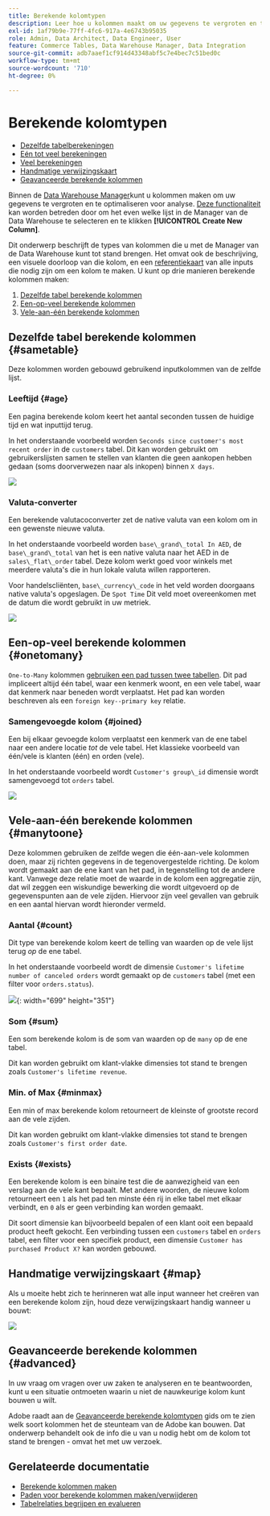 ```yaml
---
title: Berekende kolomtypen
description: Leer hoe u kolommen maakt om uw gegevens te vergroten en te optimaliseren voor analyse.
exl-id: 1af79b9e-77ff-4fc6-917a-4e6743b95035
role: Admin, Data Architect, Data Engineer, User
feature: Commerce Tables, Data Warehouse Manager, Data Integration
source-git-commit: adb7aaef1cf914d43348abf5c7e4bec7c51bed0c
workflow-type: tm+mt
source-wordcount: '710'
ht-degree: 0%

---
```


# Berekende kolomtypen

* [Dezelfde tabelberekeningen](#sametable)
* [Eén tot veel berekeningen](#onetomany)
* [Veel berekeningen](#manytoone)
* [Handmatige verwijzingskaart](#map)
* [Geavanceerde berekende kolommen](#advanced)

Binnen de [Data Warehouse Manager](../data-warehouse-mgr/tour-dwm.md)kunt u kolommen maken om uw gegevens te vergroten en te optimaliseren voor analyse. [Deze functionaliteit](../data-warehouse-mgr/creating-calculated-columns.md) kan worden betreden door om het even welke lijst in de Manager van de Data Warehouse te selecteren en te klikken **[!UICONTROL Create New Column]**.

Dit onderwerp beschrijft de types van kolommen die u met de Manager van de Data Warehouse kunt tot stand brengen. Het omvat ook de beschrijving, een visuele doorloop van die kolom, en een [referentiekaart](#map) van alle inputs die nodig zijn om een kolom te maken. U kunt op drie manieren berekende kolommen maken:

1. [Dezelfde tabel berekende kolommen](#sametable)
1. [Een-op-veel berekende kolommen](#onetomany)
1. [Vele-aan-één berekende kolommen](#manytoone)

## Dezelfde tabel berekende kolommen {#sametable}

Deze kolommen worden gebouwd gebruikend inputkolommen van de zelfde lijst.

### Leeftijd {#age}

Een pagina berekende kolom keert het aantal seconden tussen de huidige tijd en wat inputtijd terug.

In het onderstaande voorbeeld worden `Seconds since customer's most recent order` in de `customers` tabel. Dit kan worden gebruikt om gebruikerslijsten samen te stellen van klanten die geen aankopen hebben gedaan (soms doorverwezen naar als inkopen) binnen `X days`.

![](../../assets/age.gif)

### Valuta-converter

Een berekende valutacoconverter zet de native valuta van een kolom om in een gewenste nieuwe valuta.

In het onderstaande voorbeeld worden `base\_grand\_total In AED`, de `base\_grand\_total` van het is een native valuta naar het AED in de `sales\_flat\_order` tabel. Deze kolom werkt goed voor winkels met meerdere valuta&#39;s die in hun lokale valuta willen rapporteren.

Voor handelscliënten, `base\_currency\_code` in het veld worden doorgaans native valuta&#39;s opgeslagen. De `Spot Time` Dit veld moet overeenkomen met de datum die wordt gebruikt in uw metriek.

![](../../assets/currency_converter.png)

## Een-op-veel berekende kolommen {#onetomany}

`One-to-Many` kolommen [gebruiken een pad tussen twee tabellen](../../data-analyst/data-warehouse-mgr/create-paths-calc-columns.md). Dit pad impliceert altijd één tabel, waar een kenmerk woont, en een vele tabel, waar dat kenmerk naar beneden wordt verplaatst. Het pad kan worden beschreven als een `foreign key--primary key` relatie.

### Samengevoegde kolom {#joined}

Een bij elkaar gevoegde kolom verplaatst een kenmerk van de ene tabel naar een andere locatie *tot* de vele tabel. Het klassieke voorbeeld van één/vele is klanten (één) en orden (vele).

In het onderstaande voorbeeld wordt `Customer's group\_id` dimensie wordt samengevoegd tot `orders` tabel.

![](../../assets/joined_column.gif)

## Vele-aan-één berekende kolommen {#manytoone}

Deze kolommen gebruiken de zelfde wegen die één-aan-vele kolommen doen, maar zij richten gegevens in de tegenovergestelde richting. De kolom wordt gemaakt aan de ene kant van het pad, in tegenstelling tot de andere kant. Vanwege deze relatie moet de waarde in de kolom een aggregatie zijn, dat wil zeggen een wiskundige bewerking die wordt uitgevoerd op de gegevenspunten aan de vele zijden. Hiervoor zijn veel gevallen van gebruik en een aantal hiervan wordt hieronder vermeld.

### Aantal {#count}

Dit type van berekende kolom keert de telling van waarden op de vele lijst terug *op* de ene tabel.

In het onderstaande voorbeeld wordt de dimensie `Customer's lifetime number of canceled orders` wordt gemaakt op de `customers` tabel (met een filter voor `orders.status`).

![](../../assets/many_to_one.gif){: width=&quot;699&quot; height=&quot;351&quot;}

### Som {#sum}

Een som berekende kolom is de som van waarden op de `many` op de ene tabel.

Dit kan worden gebruikt om klant-vlakke dimensies tot stand te brengen zoals `Customer's lifetime revenue`.

### Min. of Max {#minmax}

Een min of max berekende kolom retourneert de kleinste of grootste record aan de vele zijden.

Dit kan worden gebruikt om klant-vlakke dimensies tot stand te brengen zoals `Customer's first order date`.

### Exists {#exists}

Een berekende kolom is een binaire test die de aanwezigheid van een verslag aan de vele kant bepaalt. Met andere woorden, de nieuwe kolom retourneert een `1` als het pad ten minste één rij in elke tabel met elkaar verbindt, en `0` als er geen verbinding kan worden gemaakt.

Dit soort dimensie kan bijvoorbeeld bepalen of een klant ooit een bepaald product heeft gekocht. Een verbinding tussen een `customers` tabel en `orders` tabel, een filter voor een specifiek product, een dimensie `Customer has purchased Product X?` kan worden gebouwd.

## Handmatige verwijzingskaart {#map}

Als u moeite hebt zich te herinneren wat alle input wanneer het creëren van een berekende kolom zijn, houd deze verwijzingskaart handig wanneer u bouwt:

![](../../assets/merged_reference_map.png)

## Geavanceerde berekende kolommen {#advanced}

In uw vraag om vragen over uw zaken te analyseren en te beantwoorden, kunt u een situatie ontmoeten waarin u niet de nauwkeurige kolom kunt bouwen u wilt.

Adobe raadt aan de [Geavanceerde berekende kolomtypen](../../data-analyst/data-warehouse-mgr/adv-calc-columns.md) gids om te zien welk soort kolommen het de steunteam van de Adobe kan bouwen. Dat onderwerp behandelt ook de info die u van u nodig hebt om de kolom tot stand te brengen - omvat het met uw verzoek.

## Gerelateerde documentatie

* [Berekende kolommen maken](../../data-analyst/data-warehouse-mgr/creating-calculated-columns.md)
* [Paden voor berekende kolommen maken/verwijderen](../../data-analyst/data-warehouse-mgr/create-paths-calc-columns.md)
* [Tabelrelaties begrijpen en evalueren](../../data-analyst/data-warehouse-mgr/table-relationships.md)
